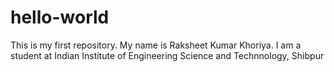 # hello-world
This is my first repository.
My name is Raksheet Kumar Khoriya.
I am a student at Indian Institute of Engineering Science and Technnology, Shibpur
